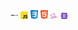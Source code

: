 <img src="/static/svg/js-doc.svg" alt="js-doc" class="item">
<img src="/static/svg/js.svg" alt="javascript" class="item">
<img src="/static/svg/css.svg" alt="css" class="item">
<img src="/static/svg/html.svg" alt="html" class="item">
<img src="/static/svg/sass.svg" alt="sass" class="item">
<img src="/static/svg/bootstrap5.svg" alt="bootstrap5" class="item">



<style>
    .item {
        width: 12px;
        height:30;
    }
</style>
